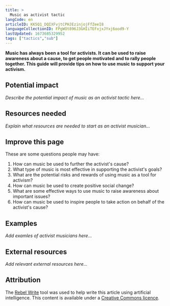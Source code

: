 ```yaml
---
title: >
  Music as activist tactic
langCode: en
articleID: KK5Q1_DQIXFvjtCPHJEzinjojFfZeeI8
languageCollectionID: FPgWOt896J3GHIiTEFxjxJYxj6ood9-Y
lastUpdated: 1673685329952
tags: ["tactics","sub"]
---
```


**Music has always been a tool for activists. It can be used to raise awareness about a cause, to get people motivated and to rally people together. This guide will provide tips on how to use music to support your activism.**

## Potential impact

_Describe the potential impact of music as an activist tactic here…_

## Resources needed

_Explain what resources are needed to start as an activist musician…_

## **Improve this page**

These are some questions people may have:

1.  How can music be used to further the activist's cause?
2.  What type of music is most effective in supporting the activist's goals?
3.  What are the potential risks and rewards of using music as a tool for activism?
4.  How can music be used to create positive social change?
5.  What are some effective ways to use music to raise awareness about important issues?
6.  How can music be used to inspire people to take action on behalf of the activist's cause?

## Examples

_Add examles of activist musicians here…_

## **External resources**

_Add relevant external resources here…_

## **Attribution**

The [Rebel Write](https://write.rebel.tools/) tool was used to help write this article using artificial intelligence. This content is available under a [Creative Commons licence](https://creativecommons.org/licenses/by-nc-sa/4.0/).